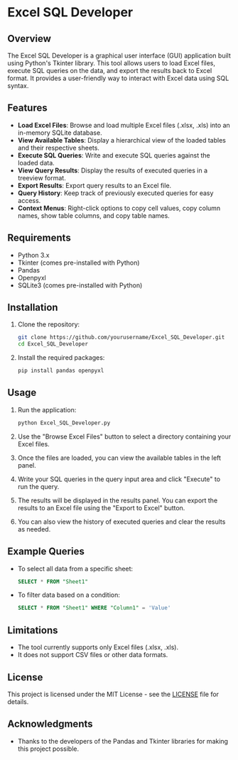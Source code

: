 # Excel SQL Developer

## Overview

The Excel SQL Developer is a graphical user interface (GUI) application built using Python's Tkinter library. This tool allows users to load Excel files, execute SQL queries on the data, and export the results back to Excel format. It provides a user-friendly way to interact with Excel data using SQL syntax.

## Features

- **Load Excel Files**: Browse and load multiple Excel files (.xlsx, .xls) into an in-memory SQLite database.
- **View Available Tables**: Display a hierarchical view of the loaded tables and their respective sheets.
- **Execute SQL Queries**: Write and execute SQL queries against the loaded data.
- **View Query Results**: Display the results of executed queries in a treeview format.
- **Export Results**: Export query results to an Excel file.
- **Query History**: Keep track of previously executed queries for easy access.
- **Context Menus**: Right-click options to copy cell values, copy column names, show table columns, and copy table names.

## Requirements

- Python 3.x
- Tkinter (comes pre-installed with Python)
- Pandas
- Openpyxl
- SQLite3 (comes pre-installed with Python)

## Installation

1. Clone the repository:
   ```bash
   git clone https://github.com/yourusername/Excel_SQL_Developer.git
   cd Excel_SQL_Developer
   ```

2. Install the required packages:
   ```bash
   pip install pandas openpyxl
   ```

## Usage

1. Run the application:
   ```bash
   python Excel_SQL_Developer.py
   ```

2. Use the "Browse Excel Files" button to select a directory containing your Excel files.

3. Once the files are loaded, you can view the available tables in the left panel.

4. Write your SQL queries in the query input area and click "Execute" to run the query.

5. The results will be displayed in the results panel. You can export the results to an Excel file using the "Export to Excel" button.

6. You can also view the history of executed queries and clear the results as needed.

## Example Queries

- To select all data from a specific sheet:
  ```sql
  SELECT * FROM "Sheet1"
  ```

- To filter data based on a condition:
  ```sql
  SELECT * FROM "Sheet1" WHERE "Column1" = 'Value'
  ```

## Limitations

- The tool currently supports only Excel files (.xlsx, .xls).
- It does not support CSV files or other data formats.

## License

This project is licensed under the MIT License - see the [LICENSE](LICENSE) file for details.

## Acknowledgments

- Thanks to the developers of the Pandas and Tkinter libraries for making this project possible.
